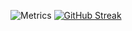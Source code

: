 ![Metrics](https://metrics.lecoq.io/rdnt42?template=classic&base.header=0&base.activity=0&base.community=0&base.repositories=0&base.metadata=0&leetcode=1&base=header%2C%20activity%2C%20community%2C%20repositories%2C%20metadata&base.indepth=false&base.hireable=false&base.skip=false&leetcode=false&leetcode.user=radiant42&leetcode.sections=solved&leetcode.limit.skills=10&leetcode.limit.recent=2&config.timezone=Europe%2FMoscow)
[![GitHub Streak](https://streak-stats.demolab.com/?user=rdnt42)](https://git.io/streak-stats)
